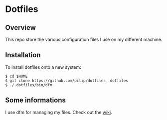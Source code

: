 # Dotfiles

## Overview

This repo store the various configuration files I use on my different machine.

## Installation

To install dotfiles onto a new system:

    $ cd $HOME
    $ git clone https://github.com/pilip/dotfiles .dotfiles
    $ ./.dotfiles/bin/dfm

## Some informations

I use dfm for managing my files. Check out the [wiki](http://github.com/justone/dotfiles/wiki).
